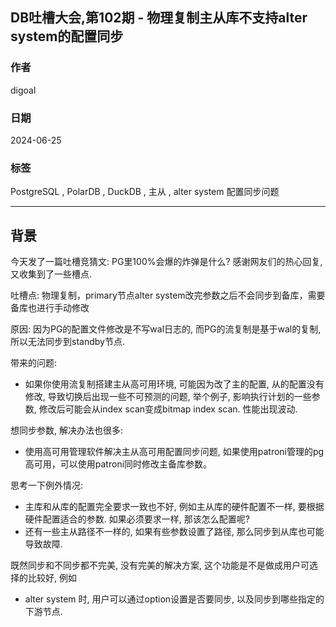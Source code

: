 ## DB吐槽大会,第102期 - 物理复制主从库不支持alter system的配置同步  
                           
### 作者                                                  
digoal                                                  
                                                  
### 日期                                                  
2024-06-25                                       
                                                  
### 标签                                 
PostgreSQL , PolarDB , DuckDB , 主从 , alter system 配置同步问题   
                                                  
----                                                  
                                                  
## 背景       
今天发了一篇吐槽竞猜文: PG里100%会爆的炸弹是什么? 感谢网友们的热心回复, 又收集到了一些槽点.      
    
吐槽点: 物理复制，primary节点alter system改完参数之后不会同步到备库，需要备库也进行手动修改    
    
原因: 因为PG的配置文件修改是不写wal日志的, 而PG的流复制是基于wal的复制, 所以无法同步到standby节点.    
  
带来的问题: 
- 如果你使用流复制搭建主从高可用环境, 可能因为改了主的配置, 从的配置没有修改, 导致切换后出现一些不可预测的问题, 举个例子, 影响执行计划的一些参数, 修改后可能会从index scan变成bitmap index scan. 性能出现波动.    
  
想同步参数, 解决办法也很多:
- 使用高可用管理软件解决主从高可用配置同步问题, 如果使用patroni管理的pg高可用，可以使用patroni同时修改主备库参数。    
  
思考一下例外情况: 
- 主库和从库的配置完全要求一致也不好, 例如主从库的硬件配置不一样, 要根据硬件配置适合的参数. 如果必须要求一样, 那该怎么配置呢?
- 还有一些主从路径不一样的, 如果有些参数设置了路径, 那么同步到从库也可能导致故障.     
  
既然同步和不同步都不完美, 没有完美的解决方案, 这个功能是不是做成用户可选择的比较好, 例如
- alter system 时, 用户可以通过option设置是否要同步, 以及同步到哪些指定的下游节点.   
  
  
